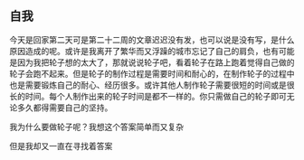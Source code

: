 ## 自我



今天是回家第二天可是第二十二周的文章迟迟没有发，也可以说是没有写，是什么原因造成的呢。或许是我离开了繁华而又浮躁的城市忘记了自己的肩负，也有可能是因为我把轮子想的太大了，那就说说轮子吧，看着轮子在路上跑着觉得自己做的轮子会跑不起来。但是轮子的制作过程是需要时间和耐心的，在制作轮子的过程中也是需要锻炼自己的耐心、经历很多。或许其他人制作轮子需要很短的时间或是很长的时间。每个人制作出来的轮子时间是都不一样的。你只需做自己的轮子即可无论多久都得需要自己的坚持。





我为什么要做轮子呢？我想这个答案简单而又复杂

但是我却又一直在寻找着答案